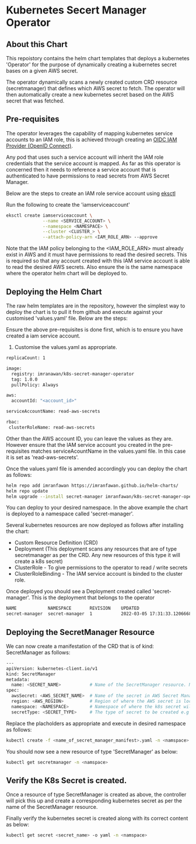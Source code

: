 
# Kubernetes Secert Manager Operator

## About this Chart

This repoistory contains the helm chart templates that deploys a kubernetes 'Operator' for the purpose of dynamically creating a kubernetes secret bases on a given AWS secret.

The operator dynamically scans a newly created custom CRD resource (secretmanager) that defines
which AWS secret to fetch. The operator will then automatically create a new kubernetes secret based on the AWS secret that was fetched.

## Pre-requisites

The operator leverages the capability of mapping kubernetes service accounts to an IAM role, this is achieved through creating an [OIDC IAM Provider (OpenID Connect)](https://docs.aws.amazon.com/eks/latest/userguide/enable-iam-roles-for-service-accounts.html). 

Any pod that uses such a service account will inherit the IAM role credentials that the service account is mapped. As far as this operator is concerned then it needs to reference a service account that is authenticated to have permissions to read secrets from AWS Secret Manager. 

Below are the steps to create an IAM role service account using [eksctl](https://docs.aws.amazon.com/eks/latest/userguide/eksctl.html)

Run the following to create the 'iamserviceaccount'

```bash
eksctl create iamserviceaccount \
              --name <SERVICE_ACCOUNT> \
              --namespace <NAMESPACE> \
              --cluster <CLUSTER_> \
              --attach-policy-arn <IAM_ROLE_ARN> --approve 
```

Note that the IAM policy belonging to the <IAM_ROLE_ARN> must already exist in AWS and it must have permissions to read the desired secrets. This is required so that any account created with this IAM service account is able to read the desired AWS secrets. Also ensure the <NAMESPACE> is the same namespace where the operator helm chart will be deployed to.


## Deploying the Helm Chart

The raw helm templates are in the repository, however the simplest way to deploy the chart is to pull it from github and execute against your customised 'values.yaml' file. Below are the steps: 

Ensure the above pre-requisites is done first, which is to ensure you have created a iam service account.

1) Customise the values.yaml as appropriate.

```bash
replicaCount: 1

image:
  registry: imranawan/k8s-secret-manager-operator
  tag: 1.0.0
  pullPolicy: Always

aws:
  accountId: "<account_id>"

serviceAccountName: read-aws-secrets

rbac:
 clusterRoleName: read-aws-secrets

```

Other than the AWS account ID, you can leave the values as they are. However ensure that the IAM service account you created in the pre-requisites matches serviceAcountName in the values.yaml file. In this case it is set as 'read-aws-secrets'.

Once the values.yaml file is amended accordingly you can deploy the chart as follows:


```bash
helm repo add imranfawan https://imranfawan.github.io/helm-charts/
helm repo update
helm upgrade --install secret-manager imranfawan/k8s-secret-manager-operator --namespace secret-manager -f values.yaml
```

You can deploy to your desired namespace. In the above example the chart is deployed to a namespace called 'secret-manager'.

Several kubernetes resources are now deployed as follows after installing the chart: 

* Custom Resource Definition (CRD)
* Deployment (This deployment scans any resources that are of type secretmanager as per the CRD. Any new resources of this type it will create a k8s secret)
* ClusterRole - To give permissions to the operator to read / write secrets
* ClusterRoleBinding - The IAM service account is binded to the cluster role.

Once deployed you should see a Deployment created called 'secret-manager'. This is the deployment that belongs to the operator

```bash
NAME          	NAMESPACE     	REVISION	UPDATED                                	STATUS  	CHART                            	APP VERSION
secret-manager	secret-manager	1       	2022-03-05 17:31:33.120666889 +0000 UTC	deployed	k8s-secret-manager-operator-1.0.0	1.0.0     
```

## Deploying the SecretManager Resource

We can now create a manifestation of the CRD that is of kind: SecretManager as follows:

```bash
---
apiVersion: kubernetes-client.io/v1
kind: SecretManager
metadata:
  name: <SECRET_NAME>           # Name of the SecretManager resource. Note, that the k8s secret created will also take this name.
spec:
  awsSecret: <AWS_SECRET_NAME>  # Name of the secret in AWS Secret Manager
  region: <AWS_REGION>          # Region of where the AWS secret is located e.g eu-west-2
  namespace: <NAMESPACE>        # Namespace of where the k8s secret will be created
  secretType: <SECRET_TYPE>     # The type of secret to be created e.g opaque or docker
```

Replace the placholders as appropriate and execute in desired namespace as follows: 

```bash
kubectl create -f <name_of_secret_manager_manifest>.yaml -n <namspace>
```

You should now see a new resource of type 'SecretManager' as below:

```bash
kubectl get secretmanager -n <namspace>
```

## Verify the K8s Secret is created.
Once a resource of type SecretManager is created as above, the controller will pick this up and create a corresponding kubernetes secret as per the name of the SecretManager resource.

Finally verify the kubernetes secret is created along with its correct content as below:

```bash
kubectl get secret <secret_name> -o yaml -n <namspace>
```
